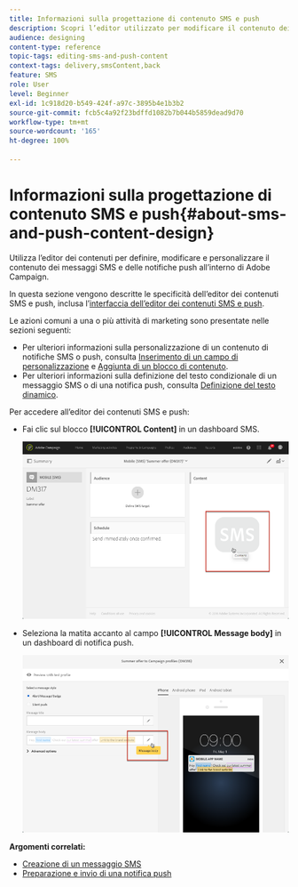 ```yaml
---
title: Informazioni sulla progettazione di contenuto SMS e push
description: Scopri l’editor utilizzato per modificare il contenuto dei messaggi SMS e delle notifiche push all’interno di Adobe Campaign.
audience: designing
content-type: reference
topic-tags: editing-sms-and-push-content
context-tags: delivery,smsContent,back
feature: SMS
role: User
level: Beginner
exl-id: 1c918d20-b549-424f-a97c-3895b4e1b3b2
source-git-commit: fcb5c4a92f23bdffd1082b7b044b5859dead9d70
workflow-type: tm+mt
source-wordcount: '165'
ht-degree: 100%

---
```


# Informazioni sulla progettazione di contenuto SMS e push{#about-sms-and-push-content-design}

Utilizza l’editor dei contenuti per definire, modificare e personalizzare il contenuto dei messaggi SMS e delle notifiche push all’interno di Adobe Campaign.

In questa sezione vengono descritte le specificità dell’editor dei contenuti SMS e push, inclusa l’[interfaccia dell’editor dei contenuti SMS e push](../../channels/using/sms-and-push-content-editor-interface.md).

Le azioni comuni a una o più attività di marketing sono presentate nelle sezioni seguenti:

* Per ulteriori informazioni sulla personalizzazione di un contenuto di notifiche SMS o push, consulta [Inserimento di un campo di personalizzazione](../../designing/using/personalization.md#inserting-a-personalization-field) e [Aggiunta di un blocco di contenuto](../../designing/using/personalization.md#adding-a-content-block).
* Per ulteriori informazioni sulla definizione del testo condizionale di un messaggio SMS o di una notifica push, consulta [Definizione del testo dinamico](../../channels/using/defining-dynamic-text.md).

Per accedere all’editor dei contenuti SMS e push:

* Fai clic sul blocco **[!UICONTROL Content]** in un dashboard SMS.

  ![](assets/des_sms_content.png)

* Seleziona la matita accanto al campo **[!UICONTROL Message body]** in un dashboard di notifica push.

  ![](assets/des_push_body.png)

**Argomenti correlati:**

* [Creazione di un messaggio SMS](../../channels/using/creating-an-sms-message.md)
* [Preparazione e invio di una notifica push](../../channels/using/preparing-and-sending-a-push-notification.md)
